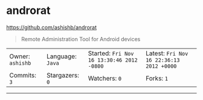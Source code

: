 # androrat

https://github.com/ashishb/androrat
<blockquote>
Remote Administration Tool for Android devices
</blockquote>

<table>
<tr><td>Owner: <code>ashishb</code></td>
    <td>Language: <code>Java</code></td>
    <td>Started: <code>Fri Nov 16 13:30:46 2012 -0800</code></td>
    <td>Latest: <code>Fri Nov 16 22:36:13 2012 +0000</code></td></tr>
<tr><td>Commits: <code>3</code></td>
    <td>Stargazers: <code>0</code></td>
    <td>Watchers: <code>0</code></td>
    <td>Forks: <code>1</code></td></tr>
</table>

---

